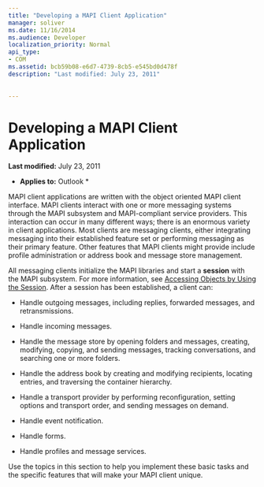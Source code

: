 ```yaml
---
title: "Developing a MAPI Client Application"
manager: soliver
ms.date: 11/16/2014
ms.audience: Developer
localization_priority: Normal
api_type:
- COM
ms.assetid: bcb59b08-e6d7-4739-8cb5-e545bd0d478f
description: "Last modified: July 23, 2011"
 
 
---
```


# Developing a MAPI Client Application

 **Last modified:** July 23, 2011 
  
 * **Applies to:** Outlook * 
  
MAPI client applications are written with the object oriented MAPI client interface. MAPI clients interact with one or more messaging systems through the MAPI subsystem and MAPI-compliant service providers. This interaction can occur in many different ways; there is an enormous variety in client applications. Most clients are messaging clients, either integrating messaging into their established feature set or performing messaging as their primary feature. Other features that MAPI clients might provide include profile administration or address book and message store management.
  
All messaging clients initialize the MAPI libraries and start a **session** with the MAPI subsystem. For more information, see [Accessing Objects by Using the Session](accessing-objects-by-using-the-session.md). After a session has been established, a client can:
  
- Handle outgoing messages, including replies, forwarded messages, and retransmissions.
    
- Handle incoming messages.
    
- Handle the message store by opening folders and messages, creating, modifying, copying, and sending messages, tracking conversations, and searching one or more folders.
    
- Handle the address book by creating and modifying recipients, locating entries, and traversing the container hierarchy.
    
- Handle a transport provider by performing reconfiguration, setting options and transport order, and sending messages on demand.
    
- Handle event notification.
    
- Handle forms.
    
- Handle profiles and message services.
    
Use the topics in this section to help you implement these basic tasks and the specific features that will make your MAPI client unique.
  

